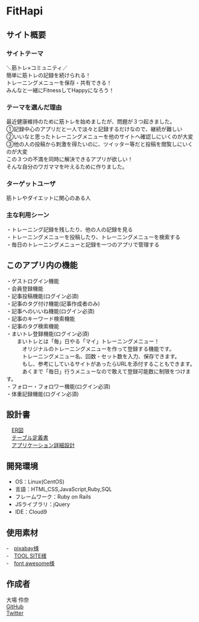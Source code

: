 # FitHapi

## サイト概要
### サイトテーマ
＼筋トレ×コミュニティ／<br>
簡単に筋トレの記録を続けられる！<br>
トレーニングメニューを保存・共有できる！<br>
みんなと一緒にFitnessしてHappyになろう！

### テーマを選んだ理由
最近健康維持のために筋トレを始めましたが、問題が３つ起きました。<br>
①記録中心のアプリだと一人で淡々と記録するだけなので、継続が難しい<br>
②いいなと思ったトレーニングメニューを他のサイトへ確認しにいくのが大変<br>
③他の人の投稿から刺激を得たいのに、ツイッター等だと投稿を閲覧しにいくのが大変<br>
この３つの不満を同時に解決できるアプリが欲しい！<br>
そんな自分のワガママを叶えるために作りました。

### ターゲットユーザ
筋トレやダイエットに関心のある人

### 主な利用シーン
・トレーニング記録を残したり、他の人の記録を見る<br>
・トレーニングメニューを投稿したり、トレーニングメニューを検索する<br>
・毎日のトレーニングメニューと記録を一つのアプリで管理する

## このアプリ内の機能
・ゲストログイン機能<br>
・会員登録機能<br>
・記事投稿機能(ログイン必須)<br>
・記事のタグ付け機能(記事作成者のみ)<br>
・記事へのいいね機能(ログイン必須)<br>
・記事のキーワード検索機能<br>
・記事のタグ検索機能<br>
・まいトレ登録機能(ログイン必須)<br>
　　まいトレとは「毎」日やる「マイ」トレーニングメニュー！<br>
　　　オリジナルのトレーニングメニューを作って登録する機能です。<br>
　　　トレーニングメニュー名、回数・セット数を入力、保存できます。<br>
　　　もし、参考にしているサイトがあったらURLを添付することもできます。<br>
　　　あくまで「毎日」行うメニューなので敢えて登録可能数に制限をつけます。<br>
・フォロー・フォロワー機能(ログイン必須)<br>
・体重記録機能(ログイン必須)

## 設計書
　[ER図](https://drive.google.com/file/d/1NgMjxSC4NYquFc7aBhERbaAUIJ-3NLly/view?usp=sharing)<br>
　[テーブル定義書](https://docs.google.com/spreadsheets/d/1sY4nNChPRyPywEhMftMNfS9on1boijMeyn-xEay2bdw/edit?usp=sharing)<br>
　[アプリケーション詳細設計](https://docs.google.com/spreadsheets/d/13w1OPbMMmyBH_WnBls8iuWiXh1VqdfUSaUXq5EJV68Q/edit?usp=sharing)

## 開発環境
- OS：Linux(CentOS)
- 言語：HTML,CSS,JavaScript,Ruby,SQL
- フレームワーク：Ruby on Rails
- JSライブラリ：jQuery
- IDE：Cloud9

## 使用素材
-　[pixabay様](https://pixabay.com/ja/)<br>
-　[TOOL SITE様](https://www.nin-fan.net/)<br>
-　[font awesome様](https://fontawesome.com/)

## 作成者
大場 伶奈<br>
[GitHub](https://github.com/ReinaOoba/)<br>
[Twitter](https://twitter.com/gamelife_love)
